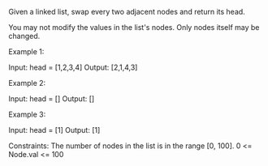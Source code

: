 Given a linked list, swap every two adjacent nodes and return its head.

You may not modify the values in the list's nodes. Only nodes itself may be changed.

Example 1:

Input: head = [1,2,3,4]
Output: [2,1,4,3]

Example 2:

Input: head = []
Output: []

Example 3:

Input: head = [1]
Output: [1]

Constraints:
    The number of nodes in the list is in the range [0, 100].
    0 <= Node.val <= 100